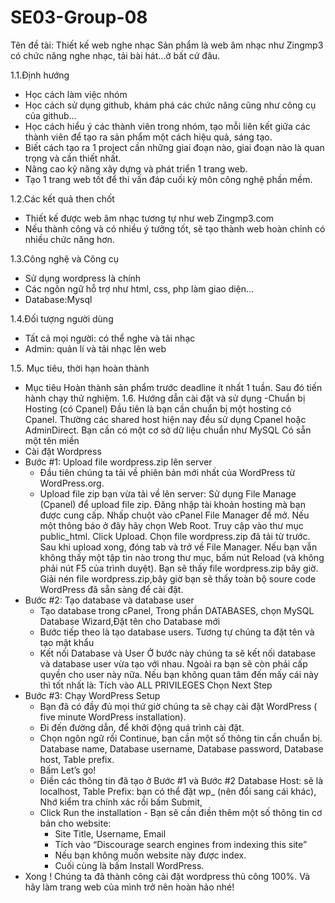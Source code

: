 # SE03-Group-08
Tên đề tài: Thiết kế web nghe nhạc 
Sản phẩm là web âm nhạc như Zingmp3 có chức năng nghe nhạc, tải bài hát...ở bất cứ đâu.

1.1.Định hướng
- Học cách làm việc nhóm
- Học cách sử dụng github, khám phá các chức năng cũng như công cụ của github...
- Học cách hiểu ý các thành viên trong nhóm, tạo mỗi liên kết giữa các thành viên để tạo ra sản phẩm một cách hiệu quả, sáng tạo.
- Biết cách tạo ra 1 project cần những giai đoạn nào, giai đoạn nào là quan trọng và cần thiết nhất.
- Nâng cao kỹ năng xây dựng và phát triển 1 trang web.
- Tạo 1 trang web tốt để thi vấn đáp cuối kỳ môn công nghệ phần mềm.


1.2.Các kết quả then chốt
- Thiết kế được web âm nhạc tương tự như web Zingmp3.com
- Nếu thành công và có nhiều ý tưởng tốt, sẽ tạo thành web hoàn chỉnh có nhiều chức năng hơn.



1.3.Công nghệ và Công cụ
- Sử dụng wordpress là chính
- Các ngôn ngữ hỗ trợ như html, css, php làm giao diện...
- Database:Mysql



1.4.Đối tượng người dùng
- Tất cả mọi người: có thể nghe và tải nhạc
- Admin: quản lí và tải nhạc lên web

1.5. Mục tiêu, thời hạn hoàn thành
- Mục tiêu Hoàn thành sản phẩm trước deadline ít nhất 1 tuần. Sau đó tiến hành chạy thử nghiệm.
1.6. Hướng dẫn cài đặt và sử dụng
-Chuẩn bị Hosting (có Cpanel)
  Đầu tiên là bạn cần chuẩn bị một hosting có Cpanel.
  Thường các shared host hiện nay đều sử dụng Cpanel hoặc AdminDirect.
  Bạn cần có một cơ sở dữ liệu chuẩn như MySQL
  Có sẵn một tên miền
- Cài đặt Wordpress
- Bước #1: Upload file wordpress.zip lên server
   - Đầu tiên chúng ta tải về phiên bản mới nhất của WordPress từ WordPress.org.
   - Upload file zip bạn vừa tải về lên server:
   Sử dụng File Manage (Cpanel) để upload file zip.
   Đăng nhập tài khoản hosting mà bạn được cung cấp.
   Nhấp chuột vào cPanel File Manager để mở.
   Nếu một thông báo ở đây hãy chọn Web Root.
   Truy cập vào thư mục public_html. Click Upload.
   Chọn file wordpress.zip đã tải từ trước.
   Sau khi upload xong, đóng tab và trở về File Manager.
   Nếu bạn vẫn không thấy một tập tin nào trong thư mục, bấm nút Reload (và không phải nút F5 của trình duyệt). Bạn sẽ thấy file                wordpress.zip bây giờ.
   Giải nén file wordpress.zip,bây giờ bạn sẽ thấy toàn bộ soure code WordPress đã sẵn sàng để cài đặt.
- Bước #2: Tạo database và database user
  - Tạo database trong cPanel, Trong phần DATABASES, chọn MySQL Database Wizard,Đặt tên cho Database mới
  - Bước tiếp theo là tạo database users. Tương tự chúng ta đặt tên và tạo mật khẩu
  - Kết nối Database và User
  Ở bước này chúng ta sẽ kết nối database và database user vừa tạo với nhau.
  Ngoài ra bạn sẽ còn phải cấp quyền cho user này nữa.
  Nếu bạn không quan tâm đến mấy cái này thì tốt nhất là:
  Tích vào ALL PRIVILEGES 
  Chọn Next Step
- Bước #3: Chạy WordPress Setup
  - Bạn đã có đầy đủ mọi thứ giờ chúng ta sẽ chạy cài đặt WordPress ( five minute WordPress installation).
  - Đi đến đường dẫn, để khởi động quá trình cài đặt.
   - Chọn ngôn ngữ rồi Continue, bạn cần một số thông tin cần chuẩn bị.
     Database name,
     Database username,
     Database password,
     Database host,
     Table prefix.
    - Bấm Let’s go!
     - Điền các thông tin đã tạo ở Bước #1 và Bước #2
          Database Host: sẽ là localhost,
          Table Prefix: bạn có thể đặt wp_ (nên đổi sang cái khác),
          Nhớ kiểm tra chính xác rồi bấm Submit,
     - Click Run the installation
      - Bạn sẽ cần điền thêm một số thông tin cơ bản cho website:
        - Site Title, Username, Email
        - Tích vào “Discourage search engines from indexing this site”
        - Nếu bạn không muốn website này được index.
        - Cuối cùng là bấm Install WordPress.
- Xong ! Chúng ta đã thành công cài đặt wordpress thủ công 100%. Và hãy làm trang web của mình trở nên hoàn hảo nhé! 
